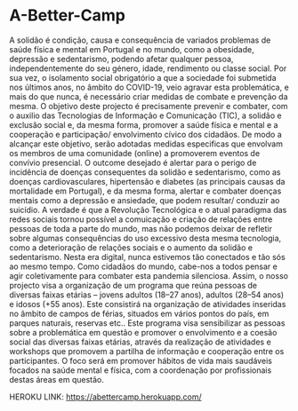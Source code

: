 # A-Better-Camp
A solidão é condição, causa e consequência de variados problemas de saúde física e mental em Portugal e no mundo, como a obesidade, depressão e sedentarismo, podendo afetar qualquer pessoa, independentemente do seu género, idade, rendimento ou classe social. Por sua vez, o isolamento social obrigatório a que a sociedade foi submetida nos últimos anos, no âmbito do COVID-19, veio agravar esta problemática, e mais do que nunca, é necessário criar medidas de combate e prevenção da mesma. 
O objetivo deste projecto é precisamente prevenir e combater, com o auxilio das Tecnologias de Informação e Comunicação (TIC), a solidão e exclusão social e, da mesma forma, promover a saúde física e mental e a cooperação e participação/ envolvimento cívico dos cidadãos. De modo a alcançar este objetivo, serão adotadas medidas especificas que envolvam os membros de uma comunidade (online) a promoverem eventos de convívio presencial. O outcome desejado é alertar para o perigo de incidência de doenças consequentes da solidão e sedentarismo, como as doenças cardiovasculares, hipertensão e diabetes (as principais causas da mortalidade em Portugal), e da mesma forma, alertar e combater doenças mentais como a depressão e ansiedade, que podem resultar/ conduzir ao suicídio. 
A verdade é que a Revolução Tecnológica e o atual paradigma das redes sociais tornou possível a comuicação e criação de relações entre pessoas de toda a parte do mundo, mas não podemos deixar de refletir sobre algumas consequências do uso excessivo desta mesma tecnologia, como a deterioração de relações sociais e o aumento da solidão e sedentarismo. Nesta era digital, nunca estivemos tão conectados e tão sós ao mesmo tempo. Como cidadãos do mundo, cabe-nos a todos pensar e agir coletivamente para combater esta pandemia silenciosa. 
Assim, o nosso projecto visa a organização de um programa que reúna pessoas de diversas faixas etárias – jovens adultos (18–27 anos), adultos (28–54 anos) e idosos (+55 anos). Este consistirá na organização de atividades inseridas no âmbito de campos de férias, situados em vários pontos do país, em parques naturais, reservas etc.. Este programa visa sensibilizar as pessoas sobre a problemática em questão e promover o envolvimento e a coesão social das diversas faixas etárias, através da realização de atividades e workshops que promovem a partilha de informação e cooperação entre os participantes. O foco será em promover hábitos de vida mais saudáveis focados na saúde mental e física, com a coordenação por profissionais destas áreas em questão. 

HEROKU LINK: https://abettercamp.herokuapp.com/
